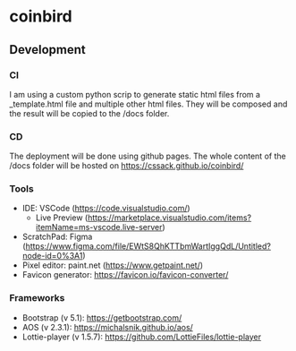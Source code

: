 # coinbird


## Development
### CI
I am using a custom python scrip to generate static html files from a _template.html file and multiple 
other html files. They will be composed and the result will be copied to the /docs folder.

### CD
The deployment will be done using github pages. The whole content of the /docs folder will be hosted on 
https://cssack.github.io/coinbird/

### Tools
* IDE: VSCode (https://code.visualstudio.com/)
	* Live Preview (https://marketplace.visualstudio.com/items?itemName=ms-vscode.live-server)
* ScratchPad: Figma (https://www.figma.com/file/EWtS8QhKTTbmWartIggQdL/Untitled?node-id=0%3A1)
* Pixel editor: paint.net (https://www.getpaint.net/)
* Favicon generator: https://favicon.io/favicon-converter/

### Frameworks
* Bootstrap (v 5.1): https://getbootstrap.com/
* AOS (v 2.3.1): https://michalsnik.github.io/aos/
* Lottie-player (v 1.5.7): https://github.com/LottieFiles/lottie-player